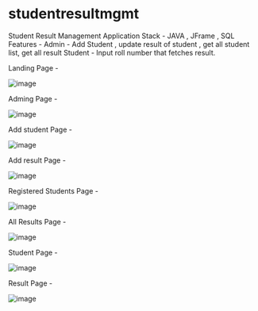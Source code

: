 # studentresultmgmt

Student Result Management Application 
Stack - JAVA , JFrame , SQL
Features - 
Admin - Add Student , update result of student , get all student list, get all result
Student - Input roll number that fetches result.

Landing Page - 

![image](https://user-images.githubusercontent.com/30522963/200116992-05eb8563-d39a-43db-9cc6-a5230208350f.png)

Adming Page - 

![image](https://user-images.githubusercontent.com/30522963/200117101-2de3bed3-fed2-4a51-a3d9-3e854c046caa.png)

Add student Page - 

![image](https://user-images.githubusercontent.com/30522963/200117111-db75b15f-e32e-4718-9633-251e177486da.png)

Add result Page - 

![image](https://user-images.githubusercontent.com/30522963/200117145-da9d4527-9cb4-452c-b381-c5cd0cce529b.png)

Registered Students Page - 

![image](https://user-images.githubusercontent.com/30522963/200117159-6cd3faa1-3cd7-4880-a8a3-329e6f480ff5.png)

All Results Page - 

![image](https://user-images.githubusercontent.com/30522963/200117171-e1c9fe71-29a6-40b0-8aa9-eee95703ea1d.png)

Student Page  - 

![image](https://user-images.githubusercontent.com/30522963/200117192-f515585d-fef4-4c92-8517-758b2c53f92c.png)

Result Page - 

![image](https://user-images.githubusercontent.com/30522963/200117202-1df6bc5a-910f-4ae2-93db-7f00bef25435.png)
